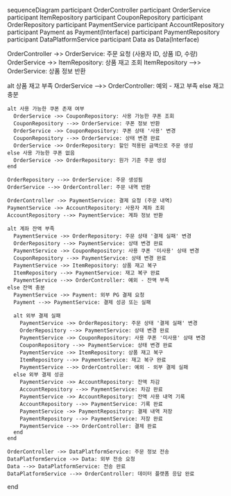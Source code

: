sequenceDiagram
participant OrderController
participant OrderService
participant ItemRepository
participant CouponRepository
participant OrderRepository
participant PaymentService
participant AccountRepository
participant Payment as Payment(Interface)
participant PaymentRepository
participant DataPlatformService
participant Data as Data(Interface)

OrderController ->> OrderService: 주문 요청 (사용자 ID, 상품 ID, 수량)
OrderService ->> ItemRepository: 상품 재고 조회
ItemRepository -->> OrderService: 상품 정보 반환

alt 상품 재고 부족
OrderService -->> OrderController: 예외 - 재고 부족
else 재고 충분

    alt 사용 가능한 쿠폰 존재 여부
      OrderService ->> CouponRepository: 사용 가능한 쿠폰 조회
      CouponRepository -->> OrderService: 쿠폰 정보 반환
      OrderService ->> CouponRepository: 쿠폰 상태 '사용' 변경
      CouponRepository -->> OrderService: 상태 변경 완료
      OrderService ->> OrderRepository: 할인 적용된 금액으로 주문 생성
    else 사용 가능한 쿠폰 없음
      OrderService ->> OrderRepository: 원가 기준 주문 생성
    end

    OrderRepository -->> OrderService: 주문 생성됨
    OrderService -->> OrderController: 주문 내역 반환

    OrderController ->> PaymentService: 결제 요청 (주문 내역)
    PaymentService ->> AccountRepository: 사용자 계좌 조회
    AccountRepository -->> PaymentService: 계좌 정보 반환

    alt 계좌 잔액 부족
      PaymentService ->> OrderRepository: 주문 상태 '결제 실패' 변경
      OrderRepository -->> PaymentService: 상태 변경 완료
      PaymentService ->> CouponRepository: 사용 쿠폰 '미사용' 상태 변경
      CouponRepository -->> PaymentService: 상태 변경 완료
      PaymentService ->> ItemRepository: 상품 재고 복구
      ItemRepository -->> PaymentService: 재고 복구 완료
      PaymentService -->> OrderController: 예외 - 잔액 부족
    else 잔액 충분
      PaymentService ->> Payment: 외부 PG 결제 요청
      Payment -->> PaymentService: 결제 성공 또는 실패

      alt 외부 결제 실패
        PaymentService ->> OrderRepository: 주문 상태 '결제 실패' 변경
        OrderRepository -->> PaymentService: 상태 변경 완료
        PaymentService ->> CouponRepository: 사용 쿠폰 '미사용' 상태 변경
        CouponRepository -->> PaymentService: 상태 변경 완료
        PaymentService ->> ItemRepository: 상품 재고 복구
        ItemRepository -->> PaymentService: 재고 복구 완료
        PaymentService -->> OrderController: 예외 - 외부 결제 실패
      else 외부 결제 성공
        PaymentService ->> AccountRepository: 잔액 차감
        AccountRepository -->> PaymentService: 차감 완료
        PaymentService ->> AccountRepository: 잔액 사용 내역 기록
        AccountRepository -->> PaymentService: 기록 완료
        PaymentService ->> PaymentRepository: 결제 내역 저장
        PaymentRepository -->> PaymentService: 저장 완료
        PaymentService -->> OrderController: 결제 완료
      end
    end

    OrderController ->> DataPlatformService: 주문 정보 전송
    DataPlatformService ->> Data: 외부 전송 요청
    Data -->> DataPlatformService: 전송 완료
    DataPlatformService -->> OrderController: 데이터 플랫폼 응답 완료

end